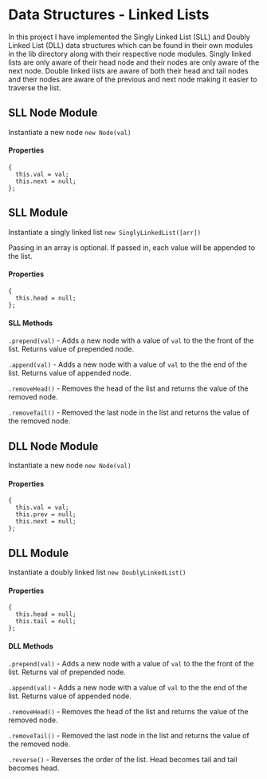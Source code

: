 # Data Structures - Linked Lists

In this project I have implemented the Singly Linked List (SLL) and Doubly Linked List (DLL) data structures which can be found in their own modules in the lib directory along with their respective node modules. Singly linked lists are only aware of their head node and their nodes are only aware of the next node. Double linked lists are aware of both their head and tail nodes and their nodes are aware of the previous and next node making it easier to traverse the list.

## SLL Node Module

Instantiate a new node `new Node(val)`

#### Properties

```
{
  this.val = val;
  this.next = null;
};
```

## SLL Module

Instantiate a singly linked list ```new SinglyLinkedList([arr])```

Passing in an array is optional. If passed in, each value will be appended to the list.

#### Properties

```
{
  this.head = null;
};
```

#### SLL Methods

`.prepend(val)` - Adds a new node with a value of `val` to the the front of the list. Returns value of prepended node.

`.append(val)` - Adds a new node with a value of `val` to the the end of the list. Returns value of appended node.

`.removeHead()` - Removes the head of the list and returns the value of the removed node.

`.removeTail()` - Removed the last node in the list and returns the value of the removed node.

## DLL Node Module

Instantiate a new node `new Node(val)`

#### Properties

```
{
  this.val = val;
  this.prev = null;
  this.next = null;
};
```

## DLL Module

Instantiate a doubly linked list ```new DoublyLinkedList()```

#### Properties

```
{
  this.head = null;
  this.tail = null;
};
```

#### DLL Methods

`.prepend(val)` - Adds a new node with a value of `val` to the the front of the list. Returns val of prepended node.

`.append(val)` - Adds a new node with a value of `val` to the the end of the list. Returns value of appended node.

`.removeHead()` - Removes the head of the list and returns the value of the removed node.

`.removeTail()` - Removed the last node in the list and returns the value of the removed node.

`.reverse()` - Reverses the order of the list. Head becomes tail and tail becomes head.
